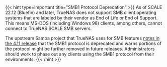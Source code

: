 &NewLine;

{{< hint type=important title="SMB1 Protocol Deprecation" >}}
As of SCALE 22.12 (Bluefin) and later, TrueNAS does not support SMB client operating systems that are labeled by their vendor as End of Life or End of Support.
This means MS-DOS (including Windows 98) clients, among others, cannot connect to TrueNAS SCALE SMB servers.

The upstream Samba project that TrueNAS uses for SMB features [notes in the 4.11 release](https://www.samba.org/samba/history/samba-4.11.0.html) that the SMB1 protocol is deprecated and warns portions of the protocol might be further removed in future releases.
Administrators should work to phase out any clients using the SMB1 protocol from their environments.
{{< /hint >}}
